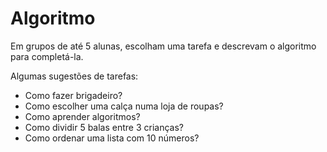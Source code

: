 # Algoritmo

Em grupos de até 5 alunas, escolham uma tarefa e descrevam o algoritmo para completá-la.

Algumas sugestões de tarefas:

- Como fazer brigadeiro?
- Como escolher uma calça numa loja de roupas?
- Como aprender algoritmos?
- Como dividir 5 balas entre 3 crianças?
- Como ordenar uma lista com 10 números?
